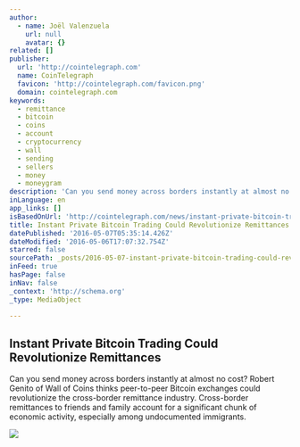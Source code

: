 ```yaml
---
author:
  - name: Joël Valenzuela
    url: null
    avatar: {}
related: []
publisher:
  url: 'http://cointelegraph.com'
  name: CoinTelegraph
  favicon: 'http://cointelegraph.com/favicon.png'
  domain: cointelegraph.com
keywords:
  - remittance
  - bitcoin
  - coins
  - account
  - cryptocurrency
  - wall
  - sending
  - sellers
  - money
  - moneygram
description: 'Can you send money across borders instantly at almost no cost? Robert Genito of Wall of Coins thinks peer-to-peer Bitcoin exchanges could revolutionize the cross-border remittance industry. Cross-border remittances to friends and family account for a significant chunk of economic activity, especially among undocumented immigrants.'
inLanguage: en
app_links: []
isBasedOnUrl: 'http://cointelegraph.com/news/instant-private-bitcoin-trading-could-revolutionize-remittances'
title: Instant Private Bitcoin Trading Could Revolutionize Remittances
datePublished: '2016-05-07T05:35:14.426Z'
dateModified: '2016-05-06T17:07:32.754Z'
starred: false
sourcePath: _posts/2016-05-07-instant-private-bitcoin-trading-could-revolutionize-remittan.md
inFeed: true
hasPage: false
inNav: false
_context: 'http://schema.org'
_type: MediaObject

---
```

<article style=""><h1>Instant Private Bitcoin Trading Could Revolutionize Remittances</h1><p>Can you send money across borders instantly at almost no cost? Robert Genito of Wall of Coins thinks peer-to-peer Bitcoin exchanges could revolutionize the cross-border remittance industry. Cross-border remittances to friends and family account for a significant chunk of economic activity, especially among undocumented immigrants.</p><img src="http://cointelegraph.com/images/725_aHR0cDovL2NvaW50ZWxlZ3JhcGguY29tL3N0b3JhZ2UvdXBsb2Fkcy92aWV3LzdlNTkzMjBkNmJiODExMmRmNDYxMzdiNDcwOWRkMjBjLnBuZw==.jpg" /></article>